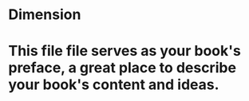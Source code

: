 # Dimension

# This file file serves as your book's preface, a great place to describe your book's content and ideas.



